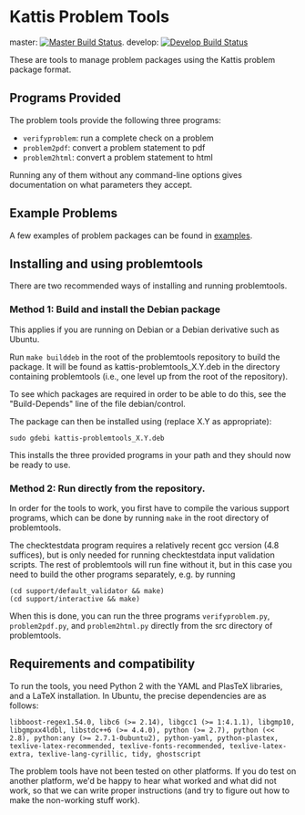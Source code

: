 # Kattis Problem Tools

master:
[![Master Build Status](https://travis-ci.org/Kattis/problemtools.svg?branch=master)](https://travis-ci.org/Kattis/problemtools).
develop:
[![Develop Build Status](https://travis-ci.org/Kattis/problemtools.svg?branch=develop)](https://travis-ci.org/Kattis/problemtools)

These are tools to manage problem packages using the Kattis problem package
format.


## Programs Provided

The problem tools provide the following three programs:

 - `verifyproblem`: run a complete check on a problem
 - `problem2pdf`: convert a problem statement to pdf
 - `problem2html`: convert a problem statement to html

Running any of them without any command-line options gives
documentation on what parameters they accept.


## Example Problems

A few examples of problem packages can be found in [examples](examples).


## Installing and using problemtools

There are two recommended ways of installing and running problemtools.

### Method 1: Build and install the Debian package

This applies if you are running on Debian or a Debian derivative such
as Ubuntu.

Run `make builddeb` in the root of the problemtools repository to
build the package.  It will be found as kattis-problemtools_X.Y.deb in
the directory containing problemtools (i.e., one level up from the
root of the repository).

To see which packages are required in order to be able to do this, see
the "Build-Depends" line of the file debian/control.

The package can then be installed using (replace X.Y as appropriate):

    sudo gdebi kattis-problemtools_X.Y.deb

This installs the three provided programs in your path and they should
now be ready to use.


### Method 2: Run directly from the repository.

In order for the tools to work, you first have to compile the various
support programs, which can be done by running `make` in the root
directory of problemtools.

The checktestdata program requires a relatively recent gcc version
(4.8 suffices), but is only needed for running checktestdata input
validation scripts.  The rest of problemtools will run fine without
it, but in this case you need to build the other programs separately,
e.g. by running

    (cd support/default_validator && make)
    (cd support/interactive && make)

When this is done, you can run the three programs `verifyproblem.py`,
`problem2pdf.py`, and `problem2html.py` directly from the src
directory of problemtools.


## Requirements and compatibility

To run the tools, you need Python 2 with the YAML and PlasTeX libraries,
and a LaTeX installation.  In Ubuntu, the precise dependencies are as follows:

    libboost-regex1.54.0, libc6 (>= 2.14), libgcc1 (>= 1:4.1.1), libgmp10, libgmpxx4ldbl, libstdc++6 (>= 4.4.0), python (>= 2.7), python (<< 2.8), python:any (>= 2.7.1-0ubuntu2), python-yaml, python-plastex, texlive-latex-recommended, texlive-fonts-recommended, texlive-latex-extra, texlive-lang-cyrillic, tidy, ghostscript

The problem tools have not been tested on other platforms.  If you do
test on another platform, we'd be happy to hear what worked and what
did not work, so that we can write proper instructions (and try to
figure out how to make the non-working stuff work).
